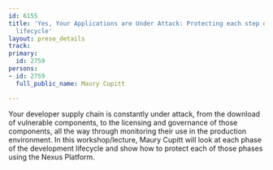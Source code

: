 ```yaml
---
id: 6155
title: 'Yes, Your Applications are Under Attack: Protecting each step of the development
  lifecycle'
layout: preso_details
track: 
primary:
  id: 2759
persons:
- id: 2759
  full_public_name: Maury Cupitt

---
```

Your developer supply chain is constantly under attack, from the download of vulnerable components, to the licensing and governance of those components, all the way through monitoring their use in the production environment. In this workshop/lecture, Maury Cupitt will look at each phase of the development lifecycle and show how to protect each of those phases using the Nexus Platform.
